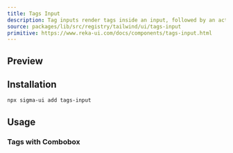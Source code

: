 ```yaml
---
title: Tags Input
description: Tag inputs render tags inside an input, followed by an actual text input.
source: packages/lib/src/registry/tailwind/ui/tags-input
primitive: https://www.reka-ui.com/docs/components/tags-input.html
---
```


## Preview

<ComponentPreview name="TagsInput" />

## Installation

```bash
npx sigma-ui add tags-input
```

## Usage

### Tags with Combobox

<ComponentPreview name="TagsInputCombobox" />
